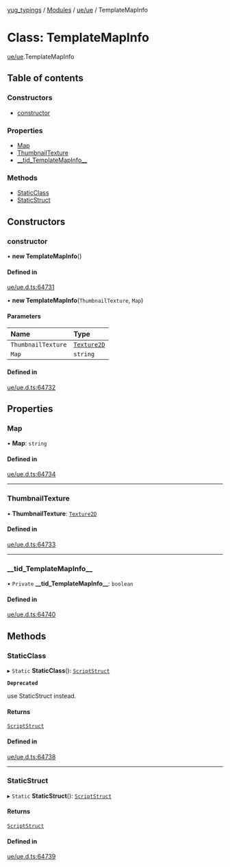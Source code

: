 [yug_typings](../README.md) / [Modules](../modules.md) / [ue/ue](../modules/ue_ue.md) / TemplateMapInfo

# Class: TemplateMapInfo

[ue/ue](../modules/ue_ue.md).TemplateMapInfo

## Table of contents

### Constructors

- [constructor](ue_ue.TemplateMapInfo.md#constructor)

### Properties

- [Map](ue_ue.TemplateMapInfo.md#map)
- [ThumbnailTexture](ue_ue.TemplateMapInfo.md#thumbnailtexture)
- [\_\_tid\_TemplateMapInfo\_\_](ue_ue.TemplateMapInfo.md#__tid_templatemapinfo__)

### Methods

- [StaticClass](ue_ue.TemplateMapInfo.md#staticclass)
- [StaticStruct](ue_ue.TemplateMapInfo.md#staticstruct)

## Constructors

### constructor

• **new TemplateMapInfo**()

#### Defined in

[ue/ue.d.ts:64731](https://github.com/YugMetaverse/yug_typings/blob/25cad34/ue/ue.d.ts#L64731)

• **new TemplateMapInfo**(`ThumbnailTexture`, `Map`)

#### Parameters

| Name | Type |
| :------ | :------ |
| `ThumbnailTexture` | [`Texture2D`](ue_ue.Texture2D.md) |
| `Map` | `string` |

#### Defined in

[ue/ue.d.ts:64732](https://github.com/YugMetaverse/yug_typings/blob/25cad34/ue/ue.d.ts#L64732)

## Properties

### Map

• **Map**: `string`

#### Defined in

[ue/ue.d.ts:64734](https://github.com/YugMetaverse/yug_typings/blob/25cad34/ue/ue.d.ts#L64734)

___

### ThumbnailTexture

• **ThumbnailTexture**: [`Texture2D`](ue_ue.Texture2D.md)

#### Defined in

[ue/ue.d.ts:64733](https://github.com/YugMetaverse/yug_typings/blob/25cad34/ue/ue.d.ts#L64733)

___

### \_\_tid\_TemplateMapInfo\_\_

• `Private` **\_\_tid\_TemplateMapInfo\_\_**: `boolean`

#### Defined in

[ue/ue.d.ts:64740](https://github.com/YugMetaverse/yug_typings/blob/25cad34/ue/ue.d.ts#L64740)

## Methods

### StaticClass

▸ `Static` **StaticClass**(): [`ScriptStruct`](ue_ue.ScriptStruct.md)

**`Deprecated`**

use StaticStruct instead.

#### Returns

[`ScriptStruct`](ue_ue.ScriptStruct.md)

#### Defined in

[ue/ue.d.ts:64738](https://github.com/YugMetaverse/yug_typings/blob/25cad34/ue/ue.d.ts#L64738)

___

### StaticStruct

▸ `Static` **StaticStruct**(): [`ScriptStruct`](ue_ue.ScriptStruct.md)

#### Returns

[`ScriptStruct`](ue_ue.ScriptStruct.md)

#### Defined in

[ue/ue.d.ts:64739](https://github.com/YugMetaverse/yug_typings/blob/25cad34/ue/ue.d.ts#L64739)
